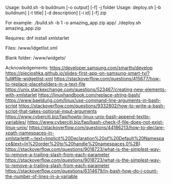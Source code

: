 Usage: build.sh -b buildnum [-o output] [-f] -j folder
Usage: deploy.sh [-b buildnum] [-t title] [-d description] [-i id] [-f] zip

For example:
./build.sh -b 1 -o amazing_app.zip app/
./deploy.sh amazing_app.zip


Requires:
dnf install xmlstarlet

Files:
/www/idgetlist.xml

<?xml version="1.0" encoding="UTF-8"?>
<rsp stat="ok">
  <list>
  </list>
</rsp>

Blank folder:
/www/widgets/

Acknowledgements:
https://developer.samsung.com/smarttv/develop
https://piecioshka.github.io/slides-first-app-on-samsung-smart-tv/?full#file-widgetlist-xml
https://stackoverflow.com/questions/415677/how-to-replace-placeholders-in-a-text-file
https://unix.stackexchange.com/questions/523467/creating-new-elements-with-xmlstarlet
https://linuxhandbook.com/replace-string-bash/
https://www.baeldung.com/linux/use-command-line-arguments-in-bash-script
https://stackoverflow.com/questions/9332802/how-to-write-a-bash-script-that-takes-optional-input-arguments
https://www.cyberciti.biz/faq/howto-linux-unix-bash-append-textto-variables/
https://www.cyberciti.biz/faq/bash-check-if-file-does-not-exist-linux-unix/
https://stackoverflow.com/questions/44186213/how-to-declare-xpath-namespaces-in-xmlstarlet#:~:text=Implicit%20Declaration%20of%20Default%20Namespace&text=In%20order%20to%20handle%20namespaces,0%2B).
https://stackoverflow.com/questions/9018723/what-is-the-simplest-way-to-remove-a-trailing-slash-from-each-parameter
https://stackoverflow.com/questions/9018723/what-is-the-simplest-way-to-remove-a-trailing-slash-from-each-parameter
https://stackoverflow.com/questions/6314679/in-bash-how-do-i-count-the-number-of-lines-in-a-variable
